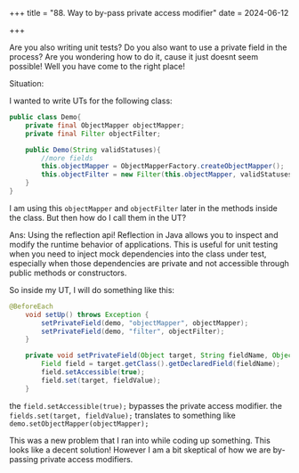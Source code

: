 +++
title = "88. Way to by-pass private access modifier"
date = 2024-06-12

+++

Are you also writing unit tests? Do you also want to use a private field in the process? Are you wondering how to do it, cause it just doesnt seem possible! Well you have come to the right place!

Situation:

I wanted to write UTs for the following class:

```java
public class Demo{
    private final ObjectMapper objectMapper;
    private final Filter objectFilter;

    public Demo(String validStatuses){
        //more fields
        this.objectMapper = ObjectMapperFactory.createObjectMapper();
        this.objectFilter = new Filter(this.objectMapper, validStatuses);
    }
}
```

I am using this `objectMapper` and `objectFilter` later in the methods inside the class. But then how do I call them in the UT?

Ans: Using the reflection api! Reflection in Java allows you to inspect and modify the runtime behavior of applications. This is useful for unit testing when you need to inject mock dependencies into the class under test, especially when those dependencies are private and not accessible through public methods or constructors.

So inside my UT, I will do something like this:

```java
@BeforeEach
    void setUp() throws Exception {
        setPrivateField(demo, "objectMapper", objectMapper);
        setPrivateField(demo, "filter", objectFilter);
    }

    private void setPrivateField(Object target, String fieldName, Object fieldValue) throws Exception {
        Field field = target.getClass().getDeclaredField(fieldName);
        field.setAccessible(true);
        field.set(target, fieldValue);
    }
```

the `field.setAccessible(true);` bypasses the private access modifier.
the `fields.set(target, fieldValue);` translates to something like `demo.setObjectMapper(objectMapper);`

This was a new problem that I ran into while coding up something. This looks like a decent solution! However I am a bit skeptical of how we are by-passing private access modifiers.
